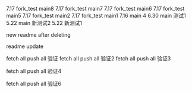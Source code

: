 
7.17 fork_test main8
7.17 fork_test main7
7.17 fork_test main6
7.17 fork_test main5
7.17 fork_test main2
7.17 fork_test main1
7.16 main 4
6.30 main 测试1
5.22 main 新测试2
5.22 新测试1

new readme after deleting

readme update

fetch all push all 验证
fetch all push all 验证2
fetch all push all 验证3

fetch all push all 验证4


fetch all push all 验证6
